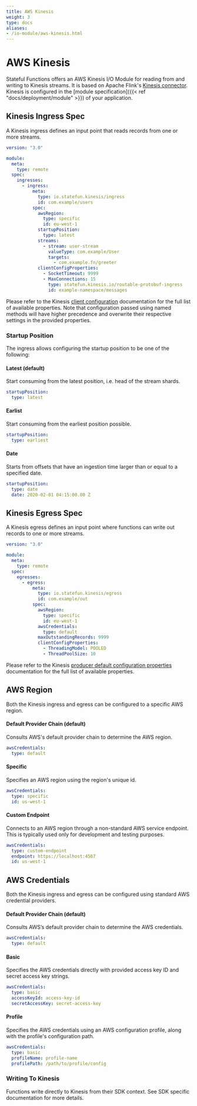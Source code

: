 ```yaml
---
title: AWS Kinesis
weight: 3
type: docs
aliases:
- /io-module/aws-kinesis.html
---
```

<!--
Licensed to the Apache Software Foundation (ASF) under one
or more contributor license agreements.  See the NOTICE file
distributed with this work for additional information
regarding copyright ownership.  The ASF licenses this file
to you under the Apache License, Version 2.0 (the
"License"); you may not use this file except in compliance
with the License.  You may obtain a copy of the License at

  http://www.apache.org/licenses/LICENSE-2.0

Unless required by applicable law or agreed to in writing,
software distributed under the License is distributed on an
"AS IS" BASIS, WITHOUT WARRANTIES OR CONDITIONS OF ANY
KIND, either express or implied.  See the License for the
specific language governing permissions and limitations
under the License.
-->

# AWS Kinesis


Stateful Functions offers an AWS Kinesis I/O Module for reading from and writing to Kinesis streams.
It is based on Apache Flink's [Kinesis connector](https://ci.apache.org/projects/flink/flink-docs-release-1.10/dev/connectors/kinesis.html).
Kinesis is configured in the [module specification]({{< ref "docs/deployment/module" >}}) of your application.


## Kinesis Ingress Spec

A Kinesis ingress defines an input point that reads records from one or more streams.

```yaml
version: "3.0"

module:
  meta:
    type: remote
  spec:
    ingresses:
      - ingress:
          meta:
            type: io.statefun.kinesis/ingress
            id: com.example/users
          spec:
            awsRegion:
              type: specific
              id: eu-west-1
            startupPosition:
              type: latest
            streams:
              - stream: user-stream
                valueType: com.example/User
                targets:
                  - com.example.fn/greeter
            clientConfigProperties:
              - SocketTimeout: 9999
              - MaxConnections: 15
                type: statefun.kinesis.io/routable-protobuf-ingress
                id: example-namespace/messages
```

Please refer to the Kinesis [client configuration](https://docs.aws.amazon.com/AWSJavaSDK/latest/javadoc/com/amazonaws/ClientConfiguration.html) documentation for the full list of available properties.
Note that configuration passed using named methods will have higher precedence and overwrite their respective settings in the provided properties.

### Startup Position

The ingress allows configuring the startup position to be one of the following:

#### Latest (default)

Start consuming from the latest position, i.e. head of the stream shards.

```yaml
startupPosition:
  type: latest
```

#### Earlist

Start consuming from the earliest position possible.

```yaml
startupPosition:
  type: earliest
```

#### Date

Starts from offsets that have an ingestion time larger than or equal to a specified date.

```yaml
startupPosition:
  type: date
  date: 2020-02-01 04:15:00.00 Z
```

## Kinesis Egress Spec

A Kinesis egress defines an input point where functions can write out records to one or more streams.

```yaml
version: "3.0"

module:
  meta: 
    type: remote
  spec:
    egresses:
      - egress:
          meta: 
            type: io.statefun.kinesis/egress
            id: com.example/out
          spec:
            awsRegion:
              type: specific
              id: eu-west-1
            awsCredentials:
              type: default
            maxOutstandingRecords: 9999
            clientConfigProperties:
              - ThreadingModel: POOLED
              - ThreadPoolSize: 10
```

Please refer to the Kinesis [producer default configuration properties](https://github.com/awslabs/amazon-kinesis-producer/blob/master/java/amazon-kinesis-producer-sample/default_config.properties) documentation for the full list of available properties.

## AWS Region

Both the Kinesis ingress and egress can be configured to a specific AWS region.

#### Default Provider Chain (default)

Consults AWS's default provider chain to determine the AWS region.

```yaml
awsCredentials:
  type: default
```

#### Specific

Specifies an AWS region using the region's unique id.

```yaml
awsCredentials:
  type: specific
  id: us-west-1
```

#### Custom Endpoint

Connects to an AWS region through a non-standard AWS service endpoint.
This is typically used only for development and testing purposes.

```yaml
awsCredentials:
  type: custom-endpoint
  endpoint: https://localhost:4567
  id: us-west-1
```

## AWS Credentials

Both the Kinesis ingress and egress can be configured using standard AWS credential providers.

#### Default Provider Chain (default)

Consults AWS’s default provider chain to determine the AWS credentials.

```yaml
awsCredentials:
  type: default
```

#### Basic

Specifies the AWS credentials directly with provided access key ID and secret access key strings.

```yaml
awsCredentials:
  type: basic
  accessKeyId: access-key-id
  secretAccessKey: secret-access-key
```

#### Profile

Specifies the AWS credentials using an AWS configuration profile, along with the profile's configuration path.

```yaml
awsCredentials:
  type: basic
  profileName: profile-name
  profilePath: /path/to/profile/config
```

### Writing To Kinesis

Functions write directly to Kinesis from their SDK context.
See SDK specific documentation for more details.